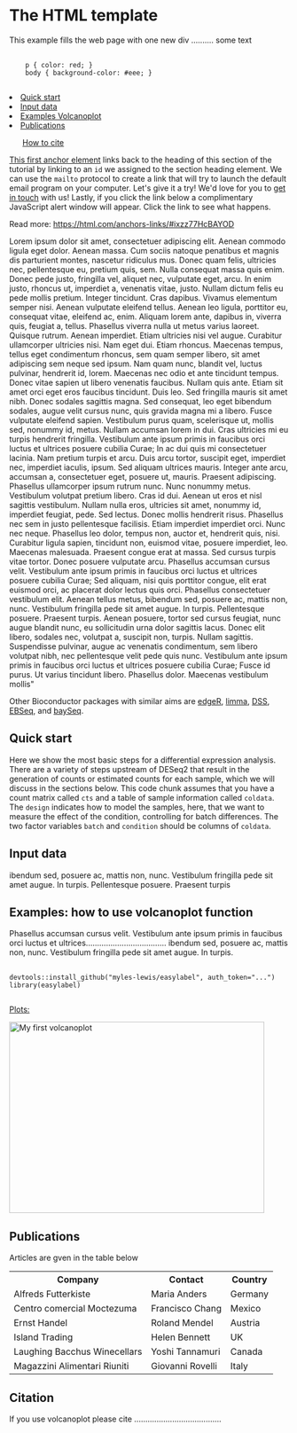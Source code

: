 <!DOCTYPE html>
<html>
<body>

<h1>The HTML template</h1>

<p>This example fills the web page with one new div .......... some text </p>

<template>
  I like this code:
</template>

<pre>
  <code>
    p { color: red; }
    body { background-color: #eee; }
  </code>
</pre>


  <li><a href="#quick-start">Quick start</a></li>
  <li><a href="#input-data">Input data</a></li>
  <li><a href="#examples-volcano">Examples Volcanoplot</a></li>
  <li><a href="#publications">Publications</a></li>
  <ul><a href="#citation">How to cite</a></ul>
  
  <a href="#Specify_a_Hyperlink_Target_href1">This first anchor element</a> links back to the heading of this section of the tutorial by linking to an <code>id</code> we assigned to the section heading element. We can use the <code>mailto</code> protocol to create a link that will try to launch the default email program on your computer. Let's give it a try! We'd love for you to <a href="mailto:contact@html.com"> get in touch</a> with us! Lastly, if you click the link below a complimentary JavaScript alert window will appear. <a> Click the link to see what happens</a>.

Read more: https://html.com/anchors-links/#ixzz77HcBAYOD
  
   <p>Lorem ipsum dolor sit amet, consectetuer adipiscing elit. Aenean commodo ligula eget dolor. Aenean massa. Cum sociis natoque penatibus et magnis dis parturient montes, nascetur ridiculus mus. Donec quam felis, ultricies nec, pellentesque eu, pretium quis, sem. Nulla consequat massa quis enim. Donec pede justo, fringilla vel, aliquet nec, vulputate eget, arcu. In enim justo, rhoncus ut, imperdiet a, venenatis vitae, justo. Nullam dictum felis eu pede mollis pretium. Integer tincidunt. Cras dapibus. Vivamus elementum semper nisi. Aenean vulputate eleifend tellus. Aenean leo ligula, porttitor eu, consequat vitae, eleifend ac, enim. Aliquam lorem ante, dapibus in, viverra quis, feugiat a, tellus. Phasellus viverra nulla ut metus varius laoreet. Quisque rutrum. Aenean imperdiet. Etiam ultricies nisi vel augue. Curabitur ullamcorper ultricies nisi. Nam eget dui. Etiam rhoncus. Maecenas tempus, tellus eget condimentum rhoncus, sem quam semper libero, sit amet adipiscing sem neque sed ipsum. Nam quam nunc, blandit vel, luctus pulvinar, hendrerit id, lorem. Maecenas nec odio et ante tincidunt tempus. Donec vitae sapien ut libero venenatis faucibus. Nullam quis ante. Etiam sit amet orci eget eros faucibus tincidunt. Duis leo. Sed fringilla mauris sit amet nibh. Donec sodales sagittis magna. Sed consequat, leo eget bibendum sodales, augue velit cursus nunc, quis gravida magna mi a libero. Fusce vulputate eleifend sapien. Vestibulum purus quam, scelerisque ut, mollis sed, nonummy id, metus. Nullam accumsan lorem in dui. Cras ultricies mi eu turpis hendrerit fringilla. Vestibulum ante ipsum primis in faucibus orci luctus et ultrices posuere cubilia Curae; In ac dui quis mi consectetuer lacinia. Nam pretium turpis et arcu. Duis arcu tortor, suscipit eget, imperdiet nec, imperdiet iaculis, ipsum. Sed aliquam ultrices mauris. Integer ante arcu, accumsan a, consectetuer eget, posuere ut, mauris. Praesent adipiscing. Phasellus ullamcorper ipsum rutrum nunc. Nunc nonummy metus. Vestibulum volutpat pretium libero. Cras id dui. Aenean ut eros et nisl sagittis vestibulum. Nullam nulla eros, ultricies sit amet, nonummy id, imperdiet feugiat, pede. Sed lectus. Donec mollis hendrerit risus. Phasellus nec sem in justo pellentesque facilisis. Etiam imperdiet imperdiet orci. Nunc nec neque. Phasellus leo dolor, tempus non, auctor et, hendrerit quis, nisi. Curabitur ligula sapien, tincidunt non, euismod vitae, posuere imperdiet, leo. Maecenas malesuada. Praesent congue erat at massa. Sed cursus turpis vitae tortor. Donec posuere vulputate arcu. Phasellus accumsan cursus velit. Vestibulum ante ipsum primis in faucibus orci luctus et ultrices posuere cubilia Curae; Sed aliquam, nisi quis porttitor congue, elit erat euismod orci, ac placerat dolor lectus quis orci. Phasellus consectetuer vestibulum elit. Aenean tellus metus, bibendum sed, posuere ac, mattis non, nunc. Vestibulum fringilla pede sit amet augue. In turpis. Pellentesque posuere. Praesent turpis. Aenean posuere, tortor sed cursus feugiat, nunc augue blandit nunc, eu sollicitudin urna dolor sagittis lacus. Donec elit libero, sodales nec, volutpat a, suscipit non, turpis. Nullam sagittis. Suspendisse pulvinar, augue ac venenatis condimentum, sem libero volutpat nibh, nec pellentesque velit pede quis nunc. Vestibulum ante ipsum primis in faucibus orci luctus et ultrices posuere cubilia Curae; Fusce id purus. Ut varius tincidunt libero. Phasellus dolor. Maecenas vestibulum mollis"</p>

 
  <p>Other Bioconductor packages with similar aims are <a href="http://bioconductor.org/packages/edgeR">edgeR</a>, <a href="http://bioconductor.org/packages/limma">limma</a>, <a href="http://bioconductor.org/packages/DSS">DSS</a>, <a href="http://bioconductor.org/packages/EBSeq">EBSeq</a>, and <a href="http://bioconductor.org/packages/baySeq">baySeq</a>.</p>
  
<div id="quick-start" class="section level2">
<h2>Quick start</h2>
<p>Here we show the most basic steps for a differential expression analysis. There are a variety of steps upstream of DESeq2 that result in the generation of counts or estimated counts for each sample, which we will discuss in the sections below. This code chunk assumes that you have a count matrix called <code>cts</code> and a table of sample information called <code>coldata</code>. The <code>design</code> indicates how to model the samples, here, that we want to measure the effect of the condition, controlling for batch differences. The two factor variables <code>batch</code> and <code>condition</code> should be columns of <code>coldata</code>.</p>
  
<div id="input-data" class="section level2">
<h2>Input data </h2>
<p>ibendum sed, posuere ac, mattis non, nunc. Vestibulum fringilla pede sit amet augue. In turpis. Pellentesque posuere. Praesent turpis</p>

 <div id="examples-volcano" class="section level2">
<h2>Examples: how to use volcanoplot function</h2>
<p>  Phasellus accumsan cursus velit. Vestibulum ante ipsum primis in faucibus orci luctus et ultrices.................................... ibendum sed, posuere ac, mattis non, nunc. Vestibulum fringilla pede sit amet augue. In turpis.</p>

<pre>
  <code>
devtools::install_github("myles-lewis/easylabel", auth_token="...")
library(easylabel)
  </code>
</pre>
   
<p><u>Plots:</u></p>
<img src="myvolcano.png" alt="My first volcanoplot" width="460" height="345">

   
<div id="publications" class="section level2">  
<h2>Publications</h2>
<p> Articles are gven in the table below</p>

  
  <table>
  <tr>
    <th>Company</th>
    <th>Contact</th>
    <th>Country</th>
  </tr>
  <tr>
    <td>Alfreds Futterkiste</td>
    <td>Maria Anders</td>
    <td>Germany</td>
  </tr>
  <tr>
    <td>Centro comercial Moctezuma</td>
    <td>Francisco Chang</td>
    <td>Mexico</td>
  </tr>
  <tr>
    <td>Ernst Handel</td>
    <td>Roland Mendel</td>
    <td>Austria</td>
  </tr>
  <tr>
    <td>Island Trading</td>
    <td>Helen Bennett</td>
    <td>UK</td>
  </tr>
  <tr>
    <td>Laughing Bacchus Winecellars</td>
    <td>Yoshi Tannamuri</td>
    <td>Canada</td>
  </tr>
  <tr>
    <td>Magazzini Alimentari Riuniti</td>
    <td>Giovanni Rovelli</td>
    <td>Italy</td>
  </tr>
</table>
  
<div id="citation" class="section level2">
<h2> Citation</h2>
<p>If you use volcanoplot please cite .......................................</p>
  
  
  
  
</body>
</html>
